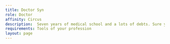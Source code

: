 ```yaml
---
title: Doctor Syn
role: Doctor
affinity: Circus
description:  Seven years of medical school and a lots of debts. Sure you could leave this mouldy place, but you’ve got nothing to go back to. If you tried to practice medicine they’d throw you in jail. You try to look after these people though. Some of them are sick. When you are not trying to pull together enough money for some medicines you are still practicing your healers art, and one of the people in the show has stolen your heart. It is amazing how one small mistake can change the course of your life; but maybe it has changed for the better.
requirements: Tools of your profession
layout: page
---
```


